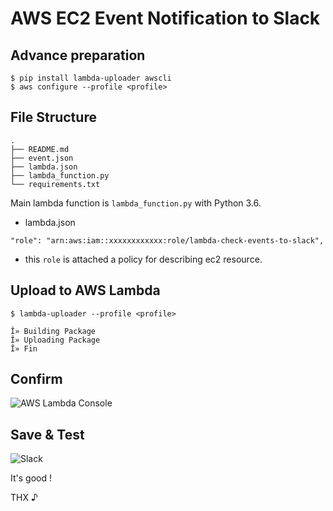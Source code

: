 # AWS EC2 Event Notification to Slack

## Advance preparation

```
$ pip install lambda-uploader awscli
$ aws configure --profile <profile>
```

## File Structure

```
.
├── README.md
├── event.json
├── lambda.json
├── lambda_function.py
└── requirements.txt
```

Main lambda function is `lambda_function.py` with Python 3.6.

- lambda.json

```
"role": "arn:aws:iam::xxxxxxxxxxxx:role/lambda-check-events-to-slack",
```

- this `role` is attached a policy for describing ec2 resource.

## Upload to AWS Lambda

```
$ lambda-uploader --profile <profile>

Î» Building Package
Î» Uploading Package
Î» Fin
```

## Confirm
![AWS Lambda Console](http://i.imgur.com/G4p85eb.png)

## Save & Test

![Slack](http://i.imgur.com/Eme2uw7.png)

It's good !

THX ♪
